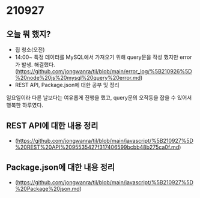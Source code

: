 # 210927

## 오늘 뭐 했지?

- 집 청소(오전)
- 14:00~ 특정 데이터를 MySQL에서 가져오기 위해 query문을 작성 했지만 error가 발생. 해결했다. 
  (<https://github.com/jongwanra/til/blob/main/error_log/%5B210926%5D%20node%20js%20mysql%20query%20error.md>)
- REST API, Package.json에 대한 공부 및 정리

일요일이라 다른 날보다는 여유롭게 진행을 했고, query문의 오작동을 잡을 수 있어서 행복한 하루였다.

## REST API에 대한 내용 정리
- (https://github.com/jongwanra/til/blob/main/javascript/%5B210927%5D%20REST%20API%2095535427f317406599bcbb48b275ca0f.md)

## Package.json에 대한 내용 정리

- (https://github.com/jongwanra/til/blob/main/javascript/%5B210927%5D%20Package%20json.md)
